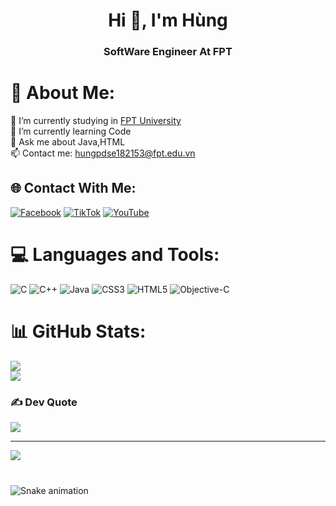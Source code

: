 <h1 align="center">Hi 👋, I'm Hùng</h1>
<h3 align="center">SoftWare Engineer At FPT</h3>

# 💫 About Me:
🔭 I’m currently studying in [FPT University](https://www.facebook.com/FPTU.HCM?locale=vi_VN)<br>🌱 I’m currently learning Code<br>💬 Ask me about Java,HTML <br>📫 Contact me: hungpdse182153@fpt.edu.vn


## 🌐 Contact With Me:
[![Facebook](https://img.shields.io/badge/Facebook-%231877F2.svg?logo=Facebook&logoColor=white)](https://facebook.com/duchungpham.dev) [![TikTok](https://img.shields.io/badge/TikTok-%23000000.svg?logo=TikTok&logoColor=white)](https://tiktok.com/@nguyenhung.dev) [![YouTube](https://img.shields.io/badge/YouTube-%23FF0000.svg?logo=YouTube&logoColor=white)](https://youtube.com/@duckhuynh4826) 

# 💻 Languages and Tools:
![C](https://img.shields.io/badge/c-%2300599C.svg?style=for-the-badge&logo=c&logoColor=white) ![C++](https://img.shields.io/badge/c++-%2300599C.svg?style=for-the-badge&logo=c%2B%2B&logoColor=white) ![Java](https://img.shields.io/badge/java-%23ED8B00.svg?style=for-the-badge&logo=openjdk&logoColor=white) ![CSS3](https://img.shields.io/badge/css3-%231572B6.svg?style=for-the-badge&logo=css3&logoColor=white) ![HTML5](https://img.shields.io/badge/html5-%23E34F26.svg?style=for-the-badge&logo=html5&logoColor=white) ![Objective-C](https://img.shields.io/badge/OBJECTIVE--C-%233A95E3.svg?style=for-the-badge&logo=apple&logoColor=white)
# 📊 GitHub Stats:
![](https://github-readme-stats.vercel.app/api?username=duckhynh&theme=default_repocard&hide_border=false&include_all_commits=false&count_private=false)<br/>
![](https://github-readme-stats.vercel.app/api/top-langs/?username=duckhynh&theme=default_repocard&hide_border=false&include_all_commits=false&count_private=false&layout=compact)


### ✍️ Dev Quote
![](https://quotes-github-readme.vercel.app/api?type=vetical&theme=dark)

---
[![](https://visitcount.itsvg.in/api?id=duckhynh&icon=10&color=13)](https://visitcount.itsvg.in)

<!-- Proudly created with GPRM ( https://gprm.itsvg.in ) -->

###

<br clear="both">

<img src="https://profile-readme-generator.com/assets/snake.svg" alt="Snake animation" />

###
